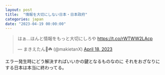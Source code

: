 ```yaml
---
layout: post
title:  "情報を大切にしない日本・日本政府"
categories: japan
date: "2023-04-19 00:00:00"
---
```


<blockquote class="twitter-tweet tw-align-center"><p lang="ja" dir="ltr">はぁ…ほんと情報をもっと大切にしろや <a href="https://t.co/rWTWW2LAcp">https://t.co/rWTWW2LAcp</a></p>&mdash; まきえたん🥦☘️ (@makietanX) <a href="https://twitter.com/makietanX/status/1648379307428040704?ref_src=twsrc%5Etfw">April 18, 2023</a></blockquote> <script async src="https://platform.twitter.com/widgets.js" charset="utf-8"></script>

エラー発生時にどう解決すればいいかの鍵となるものなのに
それをおざなりにする日本は本当に終わってる。
